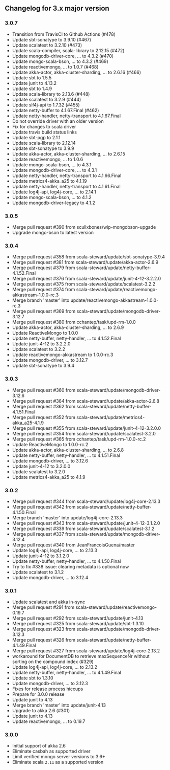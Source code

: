 ## Changelog for 3.x major version

### 3.0.7
* Transition from TravisCI to Github Actions (#478)
* Update sbt-sonatype to 3.9.10 (#467)
* Update scalatest to 3.2.10 (#473)
* Update scala-compiler, scala-library to 2.12.15 (#472)
* Update mongodb-driver-core, ... to 4.3.2 (#470)
* Update mongo-scala-bson, ... to 4.3.2 (#469)
* Update reactivemongo, ... to 1.0.7 (#468)
* Update akka-actor, akka-cluster-sharding, ... to 2.6.16 (#466)
* Update sbt to 1.5.5
* Update junit to 4.13.2
* Update sbt to 1.4.9
* Update scala-library to 2.13.6 (#448)
* Update scalatest to 3.2.9 (#444)
* Update slf4j-api to 1.7.32 (#455)
* Update netty-buffer to 4.1.67.Final (#462)
* Update netty-handler, netty-transport to 4.1.67.Final
* Do not override driver with an older version
* Fix for changes to scala driver
* Update travis build status links
* Update sbt-pgp to 2.1.1
* Update scala-library to 2.12.14
* Update sbt-sonatype to 3.9.9
* Update akka-actor, akka-cluster-sharding, ... to 2.6.15
* Update reactivemongo, ... to 1.0.6
* Update mongo-scala-bson, ... to 4.3.1
* Update mongodb-driver-core, ... to 4.3.1
* Update netty-handler, netty-transport to 4.1.66.Final
* Update metrics4-akka_a25 to 4.1.19
* Update netty-handler, netty-transport to 4.1.61.Final
* Update log4j-api, log4j-core, ... to 2.14.1
* Update mongo-scala-bson, ... to 4.1.2
* Update mongodb-driver-legacy to 4.1.2

### 3.0.5
* Merge pull request #390 from scullxbones/wip-mongobson-upgade
* Upgrade mongo-bson to latest version

### 3.0.4
* Merge pull request #358 from scala-steward/update/sbt-sonatype-3.9.4
* Merge pull request #381 from scala-steward/update/akka-actor-2.6.9
* Merge pull request #379 from scala-steward/update/netty-buffer-4.1.52.Final
* Merge pull request #376 from scala-steward/update/junit-4-12-3.2.2.0
* Merge pull request #375 from scala-steward/update/scalatest-3.2.2
* Merge pull request #374 from scala-steward/update/reactivemongo-akkastream-1.0.0-rc.3
* Merge branch 'master' into update/reactivemongo-akkastream-1.0.0-rc.3
* Merge pull request #369 from scala-steward/update/mongodb-driver-3.12.7
* Merge pull request #380 from cchantep/task/upd-rm-1.0.0
* Update akka-actor, akka-cluster-sharding, ... to 2.6.9
* Update ReactiveMongo to 1.0.0
* Update netty-buffer, netty-handler, ... to 4.1.52.Final
* Update junit-4-12 to 3.2.2.0
* Update scalatest to 3.2.2
* Update reactivemongo-akkastream to 1.0.0-rc.3
* Update mongodb-driver, ... to 3.12.7
* Update sbt-sonatype to 3.9.4

### 3.0.3
* Merge pull request #360 from scala-steward/update/mongodb-driver-3.12.6
* Merge pull request #364 from scala-steward/update/akka-actor-2.6.8
* Merge pull request #362 from scala-steward/update/netty-buffer-4.1.51.Final
* Merge pull request #352 from scala-steward/update/metrics4-akka_a25-4.1.9
* Merge pull request #355 from scala-steward/update/junit-4-12-3.2.0.0
* Merge pull request #354 from scala-steward/update/scalatest-3.2.0
* Merge pull request #365 from cchantep/task/upd-rm-1.0.0-rc.2
* Update ReactiveMongo to 1.0.0-rc.2
* Update akka-actor, akka-cluster-sharding, ... to 2.6.8
* Update netty-buffer, netty-handler, ... to 4.1.51.Final
* Update mongodb-driver, ... to 3.12.6
* Update junit-4-12 to 3.2.0.0
* Update scalatest to 3.2.0
* Update metrics4-akka_a25 to 4.1.9

### 3.0.2
* Merge pull request #344 from scala-steward/update/log4j-core-2.13.3
* Merge pull request #342 from scala-steward/update/netty-buffer-4.1.50.Final
* Merge branch 'master' into update/log4j-core-2.13.3
* Merge pull request #343 from scala-steward/update/junit-4-12-3.1.2.0
* Merge pull request #339 from scala-steward/update/scalatest-3.1.2
* Merge pull request #337 from scala-steward/update/mongodb-driver-3.12.4
* Merge pull request #340 from JeanFrancoisGuena/master
* Update log4j-api, log4j-core, ... to 2.13.3
* Update junit-4-12 to 3.1.2.0
* Update netty-buffer, netty-handler, ... to 4.1.50.Final
* Try to fix #338 issue: clearing metadata is optional now
* Update scalatest to 3.1.2
* Update mongodb-driver, ... to 3.12.4

### 3.0.1
* Update scalatest and akka in-sync
* Merge pull request #291 from scala-steward/update/reactivemongo-0.19.7
* Merge pull request #292 from scala-steward/update/junit-4.13
* Merge pull request #325 from scala-steward/update/sbt-1.3.10
* Merge pull request #323 from scala-steward/update/mongodb-driver-3.12.3
* Merge pull request #326 from scala-steward/update/netty-buffer-4.1.49.Final
* Merge pull request #327 from scala-steward/update/log4j-core-2.13.2
* workaround for DocumentDB to retrieve maxSequenceNr without sorting on the compound index (#329)
* Update log4j-api, log4j-core, ... to 2.13.2
* Update netty-buffer, netty-handler, ... to 4.1.49.Final
* Update sbt to 1.3.10
* Update mongodb-driver, ... to 3.12.3
* Fixes for release process hiccups
* Prepare for 3.0.0 release
* Update junit to 4.13
* Merge branch 'master' into update/junit-4.13
* Upgrade to akka 2.6 (#301)
* Update junit to 4.13
* Update reactivemongo, ... to 0.19.7

### 3.0.0
* Initial support of akka 2.6
* Eliminate casbah as supported driver
* Limit verified mongo server versions to 3.6+
* Eliminate scala `2.11` as a supported version

